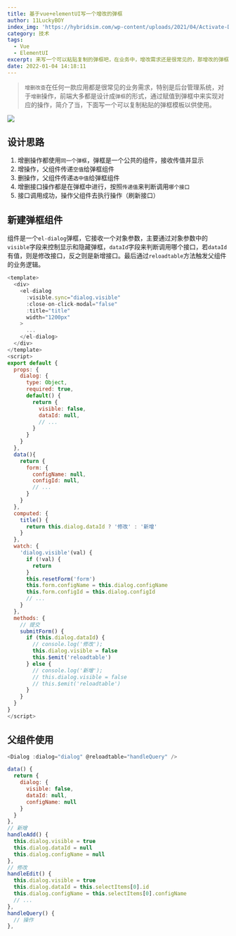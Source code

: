 ```yaml
---
title: 基于vue+elementUI写一个增改的弹框
author: 11LuckyBOY
index_img: 'https://hybridsim.com/wp-content/uploads/2021/04/Activate-Dialog-SIM-Card.jpg'
category: 技术
tags:
  - Vue
  - ElementUI
excerpt: 来写一个可以粘贴复制的弹框吧，在业务中，增改需求还是很常见的，那增改的弹框最好还是封装成一个组件吧，新增则穿空值给组件，修改则传当前值给组件...
date: 2022-01-04 14:18:11
---
```

> `增删改查`在任何一款应用都是很常见的业务需求，特别是后台管理系统，对于`增删`操作，前端大多都是设计成`弹框`的形式，通过赋值到弹框中来实现对应的操作，简介了当，下面写一个可以复制粘贴的弹框模板以供使用。

![](dialog.gif)

## 设计思路
1. 增删操作都使用`同一个弹框`，弹框是一个公共的组件，接收传值并显示
2. 增操作，父组件传递`空值`给弹框组件
3. 删操作，父组件传递`选中值`给弹框组件
4. 增删接口操作都是在弹框中进行，按照`传递值`来判断调用`哪个接口`
5. 接口调用成功，操作父组件去执行操作（刷新接口）

## 新建弹框组件
组件是一个`el-dialog`弹框，它接收一个对象参数，主要通过对象参数中的`visible`字段来控制显示和隐藏弹框，`dataId`字段来判断调用哪个接口，若`dataId`有值，则是修改接口，反之则是新增接口。最后通过`reloadtable`方法触发父组件的业务逻辑。
```js
<template>
  <div>
    <el-dialog
      :visible.sync="dialog.visible"
      :close-on-click-modal="false"
      :title="title"
      width="1200px"
    >
      ...
    </el-dialog>
  </div>
</template>
<script>
export default {
  props: {
    dialog: {
      type: Object,
      required: true,
      default() {
        return {
          visible: false,
          dataId: null,
          // ...
        }
      }
    }
  },
  data(){
    return {
      form: {
        configName: null,
        configId: null,
        // ...
      }
    }
  },
  computed: {
    title() {
      return this.dialog.dataId ? '修改' : '新增'
    }
  },
  watch: {
    'dialog.visible'(val) {
      if (!val) {
        return
      }
      this.resetForm('form')
      this.form.configName = this.dialog.configName
      this.form.configId = this.dialog.configId
      // ...
    }
  },
  methods: {
    // 提交
    submitForm() {
      if (this.dialog.dataId) {
        // console.log('修改');
        this.dialog.visible = false
        this.$emit('reloadtable')
      } else {
        // console.log('新增');
        // this.dialog.visible = false
        // this.$emit('reloadtable')
      }
    }
  }
}
</script>
```

## 父组件使用
```js
<Dialog :dialog="dialog" @reloadtable="handleQuery" />

data() {
  return {
    dialog: {
      visible: false,
      dataId: null,
      configName: null
    }
  }
},
// 新增
handleAdd() {
  this.dialog.visible = true
  this.dialog.dataId = null
  this.dialog.configName = null
},
// 修改
handleEdit() {
  this.dialog.visible = true
  this.dialog.dataId = this.selectItems[0].id
  this.dialog.configName = this.selectItems[0].configName
  // ...
},
handleQuery() {
  // 操作
},
```